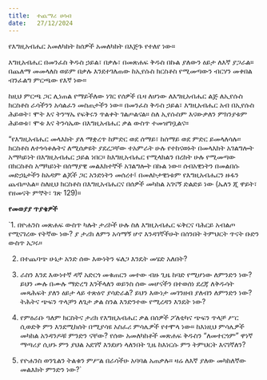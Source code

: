 ```yaml
---
title:  ተጨማሪ ሀሳብ
date:   27/12/2024
---
```



የእግዚአብሔር አመለካከት ከሰዎች አመለካከት በእጅጉ የተለየ ነው።

እግዚአብሔር በመንፈስ ቅዱስ ኃይል፣ በቃሉ፣ በመጽሐፍ ቅዱስ በኩል ያለውን ዕይታ ለእኛ ያጋራል። በጨለማ መመላለስ ወይም በቃሉ እንደተገለጠው ከኢየሱስ ክርስቶስ የሚመጣውን ብርሃን መቀበል ብንፈልግ ምርጫው የእኛ ነው።

ከዚህ ምርጫ ጋር ሊነጠል የማይችለው ነገር የሰዎች ቤዛ ለሆነው ለእግዚአብሔር ልጅ ለኢየሱስ ክርስቶስ ራሳችንን አሳልፈን መስጠታችን ነው። በመንፈስ ቅዱስ ኃይል፣ እግዚአብሔር አብ በኢየሱስ ሕይወት፣ ሞት እና ትንሣኤ የፍቅሩን ጥልቀት ገልጦልናል። ስለ ኢየሱስም እናውቃለን ምክንያቱም ሕይወቱ፣ ሞቱ እና ትንሳኤው በእግዚአብሔር ቃል ውስጥ ተመዝግቧልና።

“የእግዚአብሔር መላእክት ያለ ማቋረጥ ከምድር ወደ ሰማይ፣ ከሰማይ ወደ ምድር ይመላለሳሉ። ክርስቶስ ለተጎሳቆሉትና ለሚሰቃዩት ያደረጋቸው ተአምራት ሁሉ የተከናወኑት በመላእክት አገልግሎት አማካይነት በእግዚአብሔር ኃይል ነበር። ከእግዚአብሔር የሚላክልን በረከት ሁሉ የሚመጣው በክርስቶስ አማካይነት በሰማያዊ መልእክተኞች አገልግሎት በኩል ነው። ሰብአዊነትን በመልበሱ መድኃኒታችን ከአዳም ልጆች ጋር አንድነትን መሰረተ፤ በመለኮታዊነቱም የእግዚአብሔርን ዙፋን ጨብጦአል። ስለዚህ ክርስቶስ በእግዚአብሔርና በሰዎች መካከል አገናኝ ድልድይ ነው (ኤለን ጂ ዋይት፣ የዘመናት ምኞት፣ ገጽ 129)።



**የመወያያ ጥያቄዎች**


`1. በዮሐንስ መጽሐፍ ውስጥ ካሉት ታሪኮች ሁሉ ስለ እግዚአብሔር ፍቅርና ባሕርይ አብልጦ የሚናገረው የትኛው ነው? ያ ታሪክ ለምን አሳማኝ ሆኖ እንዳገኛችሁት በሰንበት ትምህርት ጥናት ቡድን ውስጥ አጋሩ።

2. በተጨባጭ ሁኔታ አንድ ሰው እውነትን ፍለጋ እንዴት መሄድ አለበት?

3. ራስን እንደ እውነተኛ ዳኛ አድርጎ መቁጠርን መተው ብዙ ጊዜ ከባድ የሚሆነው ለምንድን ነው? ይህን ሙሉ በሙሉ ማድረግ እንችላለን ወይንስ ሰው መሆናችን በተወሰነ ደረጃ ለቅዱሳት መጻሕፍት ያለን ዕይታ ላይ ተጽዕኖ ያሳድራል? ይህን እውነታ መገንዘብ ያለብን ለምንድን ነው? ትሕትና ጭፍን ጥላቻን ለጌታ ቃል ስንል እንድንተው የሚረዳን እንዴት ነው?

4. የምዕራቡ ዓለም ክርስትና ታሪክ የእግዚአብሔር ቃል በሰዎች ፖለቲካና ጭፍን ጥላቻ ሥር ሲወድቅ ምን እንደሚከሰት በሚያሳዩ አስፈሪ ምሳሌዎች የተሞላ ነው። ከእነዚህ ምሳሌዎች መካከል አንዳንዶቹ ምንድን ናቸው? የሰው አመለካከቶች መጽሐፍ ቅዱስን “ለመተርጎም” ዋነኛ ማጣሪያ ሲሆኑ ምን ያህል አደገኛ እንደሆነ ላለንበት ጊዜ ከእነርሱ ምን ትምህርት እናገኛለን?

5. የዮሐንስ ወንጌልን ትልቁን ምሥል በራሳችሁ አባባል አጠቃሉ። ዛሬ ለእኛ ያለው መካከለኛው መልእክት ምንድን ነው?`